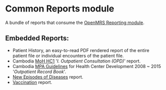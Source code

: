 # Common Reports module
A bundle of reports that consume the [OpenMRS Reporting module](https://github.com/openmrs/openmrs-module-reporting).

## Embedded Reports:
* Patient History, an easy-to-read PDF rendered report of the entire patient file or individual encounters of the patient file.
* Cambodia [MoH HC1](https://docs.google.com/spreadsheets/d/1AD59mP88wzTeV9pe3YyrBri4X7AFNnnqik4l1pTSaUs/edit?usp=sharing) '_I. Outpatient Consultation (OPD)_' report.
* Cambodia [MPA Guidelines](https://drive.google.com/file/d/0B5RYtMgBysYHOTk1cFpBNVpDdEE/view?usp=sharing) for Health Center Development 2008 ~ 2015 '_Outpatient Record Book_'.
* [New Episodes of Diseases](readme/newEpisodesOfDiseases.md) report.
* [Vaccination](readme/vaccination.md) report.